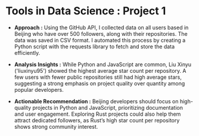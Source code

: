 # Tools in Data Science : Project 1

* **Approach :** Using the GitHub API, I collected data on all users based in Beijing who have over 500 followers, along with their repositories. The data was saved in CSV format. I automated this process by creating a Python script with the requests library to fetch and store the data efficiently.

* **Analysis Insights :** While Python and JavaScript are common, Liu Xinyu ('liuxinyu95') showed the highest average star count per repository. A few users with fewer public repositories still had high average stars, suggesting a strong emphasis on project quality over quantity among popular developers.


* **Actionable Recommendation :** Beijing developers should focus on high-quality projects in Python and JavaScript, prioritizing documentation and user engagement. Exploring Rust projects could also help them attract dedicated followers, as Rust’s high star count per repository shows strong community interest.
